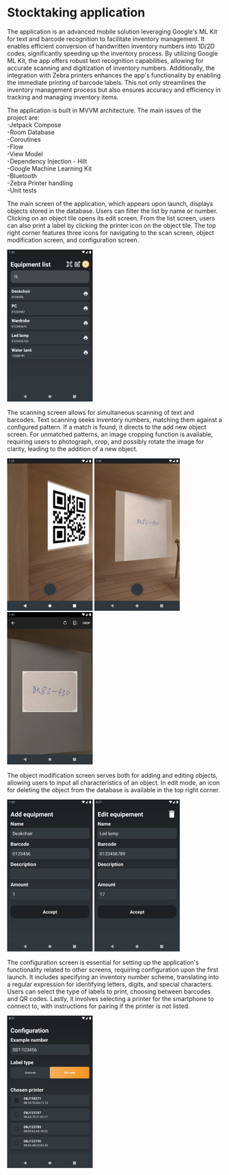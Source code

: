 # Stocktaking application

The application is an advanced mobile solution leveraging Google's ML Kit for text and barcode recognition to facilitate inventory management. It enables efficient conversion of handwritten inventory numbers into 1D/2D codes, significantly speeding up the inventory process. By utilizing Google ML Kit, the app offers robust text recognition capabilities, allowing for accurate scanning and digitization of inventory numbers. Additionally, the integration with Zebra printers enhances the app's functionality by enabling the immediate printing of barcode labels. This not only streamlines the inventory management process but also ensures accuracy and efficiency in tracking and managing inventory items.

The application is built in MVVM architecture. The main issues of the project are:<br>
-Jetpack Compose<br>
-Room Database<br>
-Coroutines<br>
-Flow<br>
-View Model<br>
-Dependency Injection - Hilt<br>
-Google Machine Learning Kit<br>
-Bluetooth<br>
-Zebra Printer handling<br>
-Unit tests<be>

The main screen of the application, which appears upon launch, displays objects stored in the database. Users can filter the list by name or number. Clicking on an object tile opens its edit screen. From the list screen, users can also print a label by clicking the printer icon on the object tile. The top right corner features three icons for navigating to the scan screen, object modification screen, and configuration screen.

<img src ="https://github.com/karolkadlubowski/StocktakingApp/blob/main/screenshots/Screenshot_1708950906.png" width="200"/>

The scanning screen allows for simultaneous scanning of text and barcodes. Text scanning seeks inventory numbers, matching them against a configured pattern. If a match is found, it directs to the add new object screen. For unmatched patterns, an image cropping function is available, requiring users to photograph, crop, and possibly rotate the image for clarity, leading to the addition of a new object.

<p float="left">
<img src ="https://github.com/karolkadlubowski/StocktakingApp/blob/main/screenshots/Screenshot_1708950105.png" width="200"/>
<img src ="https://github.com/karolkadlubowski/StocktakingApp/blob/main/screenshots/Screenshot_1708951285.png" width="200"/>
<img src ="https://github.com/karolkadlubowski/StocktakingApp/blob/main/screenshots/Screenshot_1708951295.png" width="200"/>
</p>

The object modification screen serves both for adding and editing objects, allowing users to input all characteristics of an object. In edit mode, an icon for deleting the object from the database is available in the top right corner.

<p float="left">
<img src="https://github.com/karolkadlubowski/StocktakingApp/blob/main/screenshots/Screenshot_1708950749.png" width="200"/>
<img src="https://github.com/karolkadlubowski/StocktakingApp/blob/main/screenshots/Screenshot_1708968455.png" width="200"/>
</p>

The configuration screen is essential for setting up the application's functionality related to other screens, requiring configuration upon the first launch. It includes specifying an inventory number scheme, translating into a regular expression for identifying letters, digits, and special characters. Users can select the type of labels to print, choosing between barcodes and QR codes. Lastly, it involves selecting a printer for the smartphone to connect to, with instructions for pairing if the printer is not listed.

<img src="https://github.com/karolkadlubowski/StocktakingApp/blob/main/screenshots/Screenshot_1708962673.png" width="200"/>
